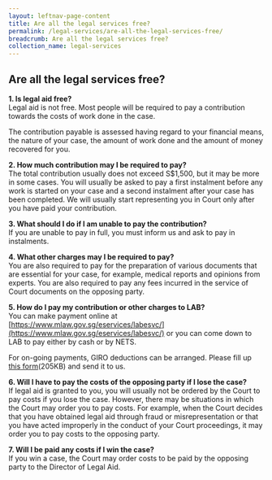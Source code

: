 ```yaml
---
layout: leftnav-page-content
title: Are all the legal services free?
permalink: /legal-services/are-all-the-legal-services-free/
breadcrumb: Are all the legal services free?
collection_name: legal-services
---
```


Are all the legal services free?
---

**1. Is legal aid free?**<br>
Legal aid is not free. Most people will be required to pay a contribution towards the costs of work done in the case. 

The contribution payable is assessed having regard to your financial means, the nature of your case, the amount of work done and the amount of money recovered for you.

**2. How much contribution may I be required to pay?**<br>
The total contribution usually does not exceed S$1,500, but it may be more in some cases. You will usually be asked to pay a first instalment before any work is started on your case and a second instalment after your case has been completed. We will usually start representing you in Court only after you have paid your contribution.

**3. What should I do if I am unable to pay the contribution?**<br>
If you are unable to pay in full, you must inform us and ask to pay in instalments.

**4. What other charges may I be required to pay?**<br>
You are also required to pay for the preparation of various documents that are essential for your case, for example, medical reports and opinions from experts. You are also required to pay any fees incurred in the service of Court documents on the opposing party.

**5. How do I pay my contribution or other charges to LAB?**<br>
You can make payment online at [https://www.mlaw.gov.sg/eservices/labesvc/](https://www.mlaw.gov.sg/eservices/labesvc/) or you can come down to LAB to pay either by cash or by NETS.

For on-going payments, GIRO deductions can be arranged. Please fill up [this form](/files/Giroform.pdf)(205KB) and send it to us.

**6. Will I have to pay the costs of the opposing party if I lose the case?**<br>
If legal aid is granted to you, you will usually not be ordered by the Court to pay costs if you lose the case. However, there may be situations in which the Court may order you to pay costs. For example, when the Court decides that you have obtained legal aid through fraud or misrepresentation or that you have acted improperly in the conduct of your Court proceedings, it may order you to pay costs to the opposing party.

**7. Will I be paid any costs if I win the case?**<br>
If you win a case, the Court may order costs to be paid by the opposing party to the Director of Legal Aid.

